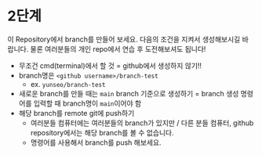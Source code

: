 # 2단계

이 Repository에서 branch를 만들어 보세요. 다음의 조건을 지켜서 생성해보시길 바랍니다.
물론 여러분들의 개인 repo에서 연습 후 도전해보셔도 됩니다!

- 무조건 cmd(terminal)에서 할 것 = github에서 생성하지 않기!!
- branch명은 `<github username>/branch-test`
  - ex. `yunseo/branch-test`
- 새로운 branch를 만들 때는 `main` branch 기준으로 생성하기
  = branch 생성 명령어를 입력할 때 branch명이 `main`이어야 함
- 해당 branch를 remote git에 push하기
  - 여러분들 컴퓨터에는 여러분들의 branch가 있지만 / 다른 분들 컴퓨터, github repository에서는 해당 branch를 볼 수 없습니다.
  - 명령어를 사용해서 branch를 push 해보세요.
